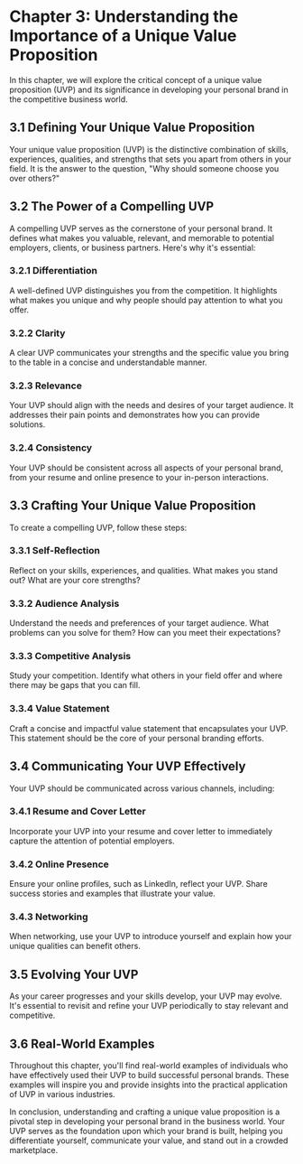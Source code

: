 Chapter 3: Understanding the Importance of a Unique Value Proposition
=====================================================================

In this chapter, we will explore the critical concept of a unique value proposition (UVP) and its significance in developing your personal brand in the competitive business world.

3.1 Defining Your Unique Value Proposition
------------------------------------------

Your unique value proposition (UVP) is the distinctive combination of skills, experiences, qualities, and strengths that sets you apart from others in your field. It is the answer to the question, "Why should someone choose you over others?"

3.2 The Power of a Compelling UVP
---------------------------------

A compelling UVP serves as the cornerstone of your personal brand. It defines what makes you valuable, relevant, and memorable to potential employers, clients, or business partners. Here's why it's essential:

### 3.2.1 Differentiation

A well-defined UVP distinguishes you from the competition. It highlights what makes you unique and why people should pay attention to what you offer.

### 3.2.2 Clarity

A clear UVP communicates your strengths and the specific value you bring to the table in a concise and understandable manner.

### 3.2.3 Relevance

Your UVP should align with the needs and desires of your target audience. It addresses their pain points and demonstrates how you can provide solutions.

### 3.2.4 Consistency

Your UVP should be consistent across all aspects of your personal brand, from your resume and online presence to your in-person interactions.

3.3 Crafting Your Unique Value Proposition
------------------------------------------

To create a compelling UVP, follow these steps:

### 3.3.1 Self-Reflection

Reflect on your skills, experiences, and qualities. What makes you stand out? What are your core strengths?

### 3.3.2 Audience Analysis

Understand the needs and preferences of your target audience. What problems can you solve for them? How can you meet their expectations?

### 3.3.3 Competitive Analysis

Study your competition. Identify what others in your field offer and where there may be gaps that you can fill.

### 3.3.4 Value Statement

Craft a concise and impactful value statement that encapsulates your UVP. This statement should be the core of your personal branding efforts.

3.4 Communicating Your UVP Effectively
--------------------------------------

Your UVP should be communicated across various channels, including:

### 3.4.1 Resume and Cover Letter

Incorporate your UVP into your resume and cover letter to immediately capture the attention of potential employers.

### 3.4.2 Online Presence

Ensure your online profiles, such as LinkedIn, reflect your UVP. Share success stories and examples that illustrate your value.

### 3.4.3 Networking

When networking, use your UVP to introduce yourself and explain how your unique qualities can benefit others.

3.5 Evolving Your UVP
---------------------

As your career progresses and your skills develop, your UVP may evolve. It's essential to revisit and refine your UVP periodically to stay relevant and competitive.

3.6 Real-World Examples
-----------------------

Throughout this chapter, you'll find real-world examples of individuals who have effectively used their UVP to build successful personal brands. These examples will inspire you and provide insights into the practical application of UVP in various industries.

In conclusion, understanding and crafting a unique value proposition is a pivotal step in developing your personal brand in the business world. Your UVP serves as the foundation upon which your brand is built, helping you differentiate yourself, communicate your value, and stand out in a crowded marketplace.
